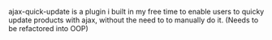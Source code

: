 ajax-quick-update is a plugin i built in my free time to enable users to quicky update products with ajax, without the need to to manually do it. (Needs to be refactored into OOP)
